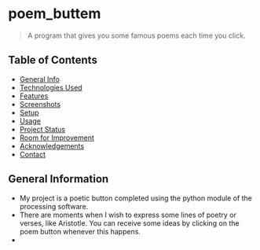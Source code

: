 # poem_buttem
> A program that gives you some famous poems each time you click.

## Table of Contents
* [General Info](#general-information)
* [Technologies Used](#technologies-used)
* [Features](#features)
* [Screenshots](#screenshots)
* [Setup](#setup)
* [Usage](#usage)
* [Project Status](#project-status)
* [Room for Improvement](#room-for-improvement)
* [Acknowledgements](#acknowledgements)
* [Contact](#contact)

## General Information
- My project is a poetic button completed using the python module of the processing software.
- There are moments when I wish to express some lines of poetry or verses, like Aristotle.   You can receive some ideas by clicking on the poem button whenever this happens.
- 
